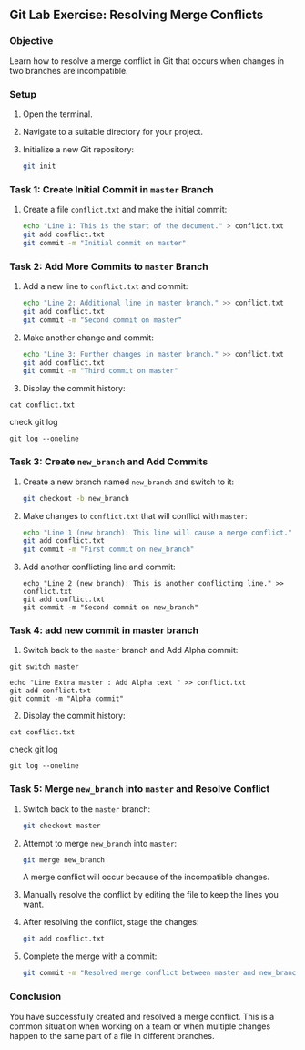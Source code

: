 
## Git Lab Exercise: Resolving Merge Conflicts

### Objective
Learn how to resolve a merge conflict in Git that occurs when changes in two branches are incompatible.

### Setup

1. Open the terminal.
2. Navigate to a suitable directory for your project.
3. Initialize a new Git repository:

   ```bash
   git init
   ```

### Task 1: Create Initial Commit in `master` Branch

1. Create a file `conflict.txt` and make the initial commit:

   ```bash
   echo "Line 1: This is the start of the document." > conflict.txt
   git add conflict.txt
   git commit -m "Initial commit on master"
   ```

### Task 2: Add More Commits to `master` Branch

1. Add a new line to `conflict.txt` and commit:

   ```bash
   echo "Line 2: Additional line in master branch." >> conflict.txt
   git add conflict.txt
   git commit -m "Second commit on master"
   ```

2. Make another change and commit:

   ```bash
   echo "Line 3: Further changes in master branch." >> conflict.txt
   git add conflict.txt
   git commit -m "Third commit on master"
   ```

 3. Display the commit history:

   ```
   cat conflict.txt
   ```

   check git log
    
    git log --oneline
    


### Task 3: Create `new_branch` and Add Commits

1. Create a new branch named `new_branch` and switch to it:

   ```bash
   git checkout -b new_branch
   ```

2. Make changes to `conflict.txt` that will conflict with `master`:

   ```bash
   echo "Line 1 (new branch): This line will cause a merge conflict." > conflict.txt
   git add conflict.txt
   git commit -m "First commit on new_branch"
   ```

3. Add another conflicting line and commit:

   ```
   echo "Line 2 (new branch): This is another conflicting line." >> conflict.txt
   git add conflict.txt
   git commit -m "Second commit on new_branch"
   ```

  ### Task 4: add new commit in master branch

 1. Switch back to the `master` branch and Add Alpha commit:

  
   ```
   git switch master
   ```
   
   ```
   echo "Line Extra master : Add Alpha text " >> conflict.txt
   git add conflict.txt
   git commit -m "Alpha commit"
   ```



 2. Display the commit history:


   ```
   cat conflict.txt
   ```

   check git log

    
    git log --oneline
    
    


### Task 5: Merge `new_branch` into `master` and Resolve Conflict

1. Switch back to the `master` branch:

   ```bash
   git checkout master
   ```

2. Attempt to merge `new_branch` into `master`:

   ```bash
   git merge new_branch
   ```

   A merge conflict will occur because of the incompatible changes.


3. Manually resolve the conflict by editing the file to keep the lines you want.
4. After resolving the conflict, stage the changes:

   ```bash
   git add conflict.txt
   ```

5. Complete the merge with a commit:

   ```bash
   git commit -m "Resolved merge conflict between master and new_branch"
   ```

### Conclusion

You have successfully created and resolved a merge conflict. This is a common situation when working on a team or when multiple changes happen to the same part of a file in different branches.

